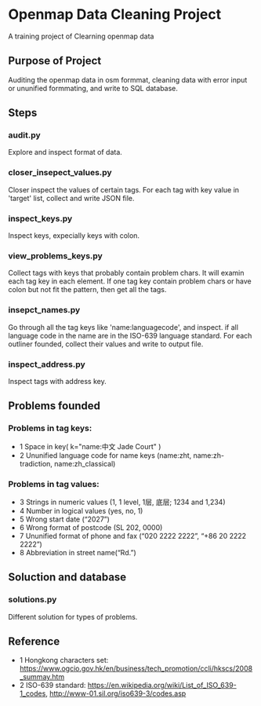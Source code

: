 # Openmap Data Cleaning Project
A training project of Clearning openmap data

## Purpose of Project
Auditing the openmap data in osm formmat, cleaning data with error input or ununified formmating, and write to SQL database.

## Steps
### audit.py
Explore and inspect format of data. 

### closer_insepect_values.py
Closer inspect the values of certain tags. For each tag with key value in 'target' list, collect and write JSON file.

### inspect_keys.py
Inspect keys, expecially keys with colon.

### view_problems_keys.py
Collect tags with keys that probably contain problem chars.
It will examin each tag key in each element. If one tag key contain problem chars
or have colon but not fit the pattern, then get all the tags.

### insepct_names.py
Go through all the tag keys like 'name:languagecode', and inspect.
if all language code in the name are in the ISO-639 language standard.
For each outliner founded, collect their values and write to output file.

### inspect_address.py
Inspect tags with address key.

## Problems founded
### Problems in tag keys:
* 1	Space in key( k="name:中文 Jade Court" )     
* 2  Ununified language code for name keys (name:zht, name:zh-tradiction, name:zh_classical)    
### Problems in tag values:
* 3 Strings in numeric values (1, 1 level, 1层, 底层; 1234 and 1,234)    
* 4 Number in logical values (yes, no, 1)    
* 5 Wrong start date (“2027”)    
* 6 Wrong format of postcode (SL 202, 0000)    
* 7 Ununified format of phone and fax (“020 2222 2222”, “+86 20 2222 2222”)   
* 8 Abbreviation in street name(“Rd.”)    

## Soluction and database
### solutions.py
Different solution for types of problems.

## Reference
* 1 Hongkong characters set: 
https://www.ogcio.gov.hk/en/business/tech_promotion/ccli/hkscs/2008_summay.htm     
* 2 ISO-639 standard: https://en.wikipedia.org/wiki/List_of_ISO_639-1_codes, http://www-01.sil.org/iso639-3/codes.asp 


